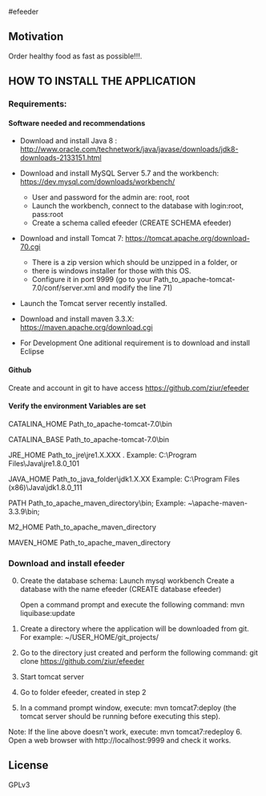 #efeeder

## Motivation

Order healthy food as fast as possible!!!.

## HOW TO INSTALL THE APPLICATION

### Requirements:

#### Software needed and recommendations

- Download and install Java 8 : 
http://www.oracle.com/technetwork/java/javase/downloads/jdk8-downloads-2133151.html
- Download and install MySQL Server 5.7 and the workbench: https://dev.mysql.com/downloads/workbench/
	* User and password for the admin are: root, root
	* Launch the workbench, connect to the database with login:root, pass:root
	* Create a schema called efeeder (CREATE SCHEMA efeeder)
- Download and install Tomcat 7: https://tomcat.apache.org/download-70.cgi
	* There is a zip version which should be unzipped in a folder, or
	* there is windows installer for those with this OS.
	* Configure it in port 9999 (go to your Path_to_apache-tomcat-7.0/conf/server.xml and modify the line 71)
- Launch the Tomcat server recently installed.	
- Download and install maven 3.3.X: https://maven.apache.org/download.cgi

- For Development
One aditional requirement is to download and install Eclipse

#### Github

Create and account in git to have access https://github.com/ziur/efeeder

#### Verify the environment Variables are set

CATALINA_HOME
Path_to_apache-tomcat-7.0\bin

CATALINA_BASE
Path_to_apache-tomcat-7.0\bin

JRE_HOME
Path_to_jre\jre1.X.XXX .  Example: C:\Program Files\Java\jre1.8.0_101

JAVA_HOME
Path_to_java_folder\jdk1.X.XX    Example: C:\Program Files (x86)\Java\jdk1.8.0_111

PATH
Path_to_apache_maven_directory\bin; Example: ~\apache-maven-3.3.9\bin;

M2_HOME
Path_to_apache_maven_directory

MAVEN_HOME
Path_to_apache_maven_directory

### Download and install efeeder

0. Create the database schema:
      Launch mysql workbench
      Create a database with the name efeeder (CREATE database efeeder)
   
   Open a command prompt and execute the following command:
      mvn liquibase:update
      
1. Create a directory where the application will be downloaded from git.  For example: ~/USER_HOME/git_projects/
2. Go to the directory just created and perform the following command: git clone https://github.com/ziur/efeeder
3. Start tomcat server
4. Go to folder efeeder, created in step 2
5. In a command prompt window, execute: mvn tomcat7:deploy (the tomcat server should be running before executing this step).

Note: If the line above doesn't work, execute: mvn tomcat7:redeploy
6. Open a web browser with http://localhost:9999 and check it works.

## License

GPLv3
